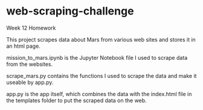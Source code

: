 # web-scraping-challenge
Week 12 Homework

This project scrapes data about Mars from various web sites and stores it in an html page.

mission_to_mars.ipynb is the Jupyter Notebook file I used to scrape data from the websites.

scrape_mars.py contains the functions I used to scrape the data and make it useable by app.py.

app.py is the app itself, which combines the data with the index.html file in the templates folder to put the scraped data on the web.
